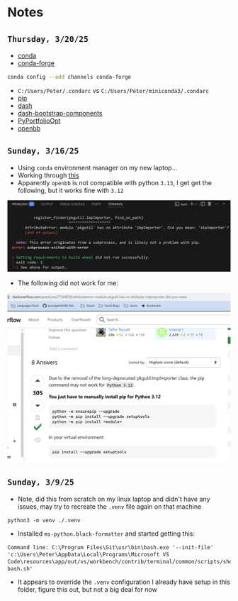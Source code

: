# Notes

## `Thursday, 3/20/25`

- [conda](https://docs.conda.io/projects/conda/en/stable/index.html)
- [conda-forge](https://conda-forge.org/)

```bash
conda config --add channels conda-forge
```

- `C:/Users/Peter/.condarc` vs `C:/Users/Peter/miniconda3/.condarc`
- [pip](https://pip.pypa.io/en/stable/getting-started/)
- [dash](https://dash.plotly.com/)
- [dash-bootstrap-components](https://dash-bootstrap-components.opensource.faculty.ai/)
- [PyPortfolioOpt](https://pyportfolioopt.readthedocs.io/en/latest/)
- [openbb](https://openbb.co/)

## `Sunday, 3/16/25`

- Using `conda` environment manager on my new laptop...
- Working through [this](https://github.com/PacktPublishing/Python-for-Algorithmic-Trading-Cookbook)
- Apparently `openbb` is not compatible with python `3.13`, I get get the following, but it works fine with `3.12`

![](2025-03-16-01.png)

- The following did not work for me:

![](2025-03-16-05.png)

## `Sunday, 3/9/25`

- Note, did this from scratch on my linux laptop and didn't have any issues, may try to recreate the `.venv` file again on that machine

```text
python3 -m venv ./.venv
```

- Installed `ms-python.black-formatter` and started getting this:

```text
Command line: C:\Program Files\Git\usr\bin\bash.exe '--init-file' 'c:\Users\Peter\AppData\Local\Programs\Microsoft VS Code\resources\app/out/vs/workbench/contrib/terminal/common/scripts/shellIntegration-bash.sh'
```

- It appears to override the `.venv` configuration I already have setup in this folder, figure this out, but not a big deal for now
